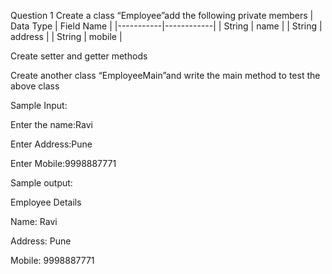 Question 1
Create a class “Employee”add the following private members
| Data Type | Field Name |
|-----------|------------|
| String    | name       |
| String    | address    |
| String    | mobile     |

Create setter and getter methods

Create another class “EmployeeMain”and write the main method to test the above class

Sample Input:

Enter the name:Ravi

Enter Address:Pune

Enter Mobile:9998887771

Sample output:

Employee Details

Name: Ravi

Address: Pune

Mobile: 9998887771

